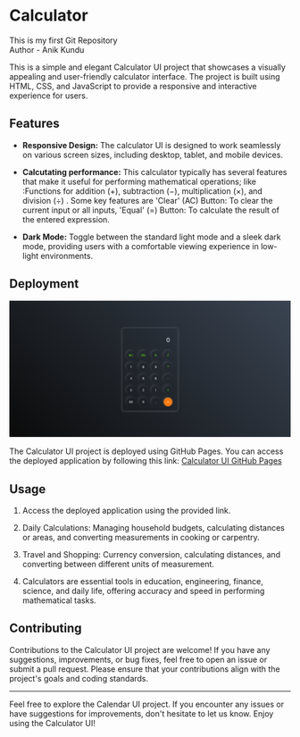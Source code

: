  # Calculator
This is my first Git Repository
<br>
Author - Anik Kundu

This is a simple and elegant Calculator UI project that showcases a visually appealing and user-friendly calculator interface. The project is built using HTML, CSS, and JavaScript to provide a responsive and interactive experience for users.

## Features

- **Responsive Design:** The calculator UI is designed to work seamlessly on various screen sizes, including desktop, tablet, and mobile devices.

- **Calcutating performance:** This calculator typically has several features that make it useful for performing mathematical operations; like :Functions for addition (+), subtraction (−), multiplication (×), and division (÷) . Some key features are 'Clear' (AC) Button: To clear the current input or all inputs, 'Equal' (=) Button: To calculate the result of the entered expression.

- **Dark Mode:** Toggle between the standard light mode and a sleek dark mode, providing users with a comfortable viewing experience in low-light environments.


## Deployment

![Calculator UI Dark mode](Basic-Calculator.png)

The Calculator UI project is deployed using GitHub Pages. You can access the deployed application by following this link: [Calculator UI GitHub Pages](https://code-with-anik.github.io/Basic-Calculator/)

## Usage

1. Access the deployed application using the provided link.

2. Daily Calculations: Managing household budgets, calculating distances or areas, and converting measurements in cooking or carpentry.
3. Travel and Shopping: Currency conversion, calculating distances, and converting between different units of measurement.
4. Calculators are essential tools in education, engineering, finance, science, and daily life, offering accuracy and speed in performing mathematical tasks.


## Contributing

Contributions to the Calculator UI project are welcome! If you have any suggestions, improvements, or bug fixes, feel free to open an issue or submit a pull request. Please ensure that your contributions align with the project's goals and coding standards.


---

Feel free to explore the Calendar UI project. If you encounter any issues or have suggestions for improvements, don't hesitate to let us know. Enjoy using the Calculator UI!




